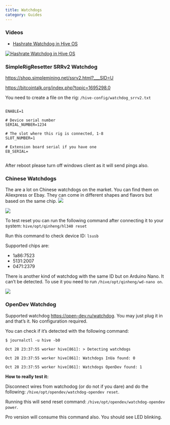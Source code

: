 ```yaml
---
title: Watchdogs
category: Guides
---
```


### Videos
- <a href="https://www.youtube.com/watch?v=6wPnq1Is6mA">Hashrate Watchdog in Hive OS</a>

<a href="http://www.youtube.com/watch?feature=player_embedded&v=6wPnq1Is6mA
" target="_blank"><img src="http://img.youtube.com/vi/6wPnq1Is6mA/0.jpg"
alt="Hashrate Watchdog in Hive OS"></a>

### SimpleRigResetter SRRv2 Watchdog
https://shop.simplemining.net/ssrv2.html?___SID=U

https://bitcointalk.org/index.php?topic=1695298.0

You need to create a file on the rig:
`/hive-config/watchdog_srrv2.txt`
<pre><code>
ENABLE=1

# Device serial number
SERIAL_NUMBER=1234

# The slot where this rig is connected, 1-8
SLOT_NUMBER=1

# Extension board serial if you have one
EB_SERIAL=

</code></pre>
After reboot please turn off windows client as it will send pings also.

### Chinese Watchdogs
The are a lot on Chinese watchdogs on the market. You can find them on Aliexpress or Ebay. They can come in different shapes and flavors but based on the same chip.
<img src="https://lbd.hiveos.farm/kbase/images/forum/9bfddcddf808f2d89c34ce558beaec77255c723c.jpeg">

<img src="https://lbd.hiveos.farm/kbase/images/forum/b9e6090c9f33833ca3e4e3a3561590f9832a8071.jpeg">

To test reset you can run the following command after connecting it to your system: `hive/opt/qinheng/hl340 reset`

Run this command to check device ID: `lsusb`

Supported chips are:

- 1a86:7523
- 5131:2007
- 0471:2379

There is another kind of watchdog with the same ID but on Arduino Nano. It can’t be detected. To use it you need to run `/hive/opt/qinheng/wd-nano on`.

<img src="https://lbd.hiveos.farm/kbase/images/forum/60d77df72b177f246c71d5d7bdf8ef65ae170192.jpeg">

### OpenDev Watchdog
Supported watchdog https://open-dev.ru/watchdog.
You may just plug it in and that’s it. No configuration required.

You can check if it’s detected with the following command:

`$ journalctl -u hive -b0`

`Oct 28 23:37:55 worker hive[861]: > Detecting watchdogs`

`Oct 28 23:37:55 worker hive[861]: Watchdogs InUa found: 0`

`Oct 28 23:37:55 worker hive[861]: Watchdogs OpenDev found: 1`

**How to really test it:**

Disconnect wires from watchodog (or do not if you dare) and do the following: `/hive/opt/opendev/watchdog-opendev reset`.

Running this will send reset command: `/hive/opt/opendev/watchdog-opendev power`.

Pro version will consume this command also.
You should see LED blinking.
